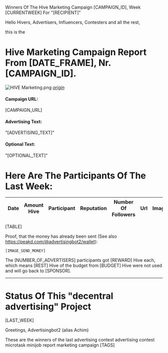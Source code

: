 Winners Of The Hive Marketing Campaign [CAMPAIGN_ID], Week [CURRENTWEEK] For "[RECIPIENT]"

Hello Hivers, Advertisers, Influencers, Contesters and all the rest,

this is the
# Hive Marketing Campaign Report From [DATE_FRAME], Nr. [CAMPAIGN_ID].
![HIVE Marketing.png](https://files.peakd.com/file/peakd-hive/achimmertens/AKqchzabeuVfZ4Dio3CipS4qSJMBALn2bcSRbCxWziyEqTSacinMkaF6h3jk4as.png)
*[origin](https://photofunia.com/)*

#### Campaign URL: 
[CAMPAIGN_URL]

#### Advertising Text: 
"[ADVERTISING_TEXT]"

#### Optional Text: 
"[OPTIONAL_TEXT]"

# Here Are The Participants Of The Last Week:
|Date|Amount Hive|Participant|Reputation|Number Of Followers|Url|Image|
|-|-|-|-|-|-|-|
[TABLE]





Proof, that the money has already been sent (See also https://peakd.com/@advertisingbot2/wallet):

```
[IMAGE_SEND_MONEY]
```

The [NUMBER_OF_ADVERTISERS] participants got [REWARD] Hive each, which means [REST] Hive of the budget from [BUDGET] Hive were not used and will go back to [SPONSOR].

---
# Status Of This "decentral advertising" Project

[LAST_WEEK]



Greetings, Advertisingbot2 (alias Achim)



These are the winners of the last advertising contest
advertising contest microtask minijob report marketing campaign [TAGS]

